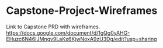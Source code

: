 # Capstone-Project-Wireframes
Link to Capstone PRD with wireframes.
https://docs.google.com/document/d/1gQg0yAHG-EHuzc6N46IJMngv9LaKx6KjwNoxA9zU3Dg/edit?usp=sharing
